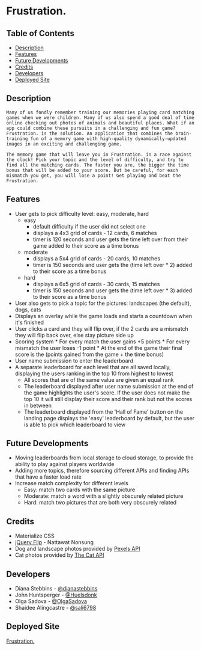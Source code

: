 # Frustration.

## Table of Contents
- [Description](#description)
- [Features](#features)
- [Future Developments](#future-developments)
- [Credits](#credits)
- [Developers](#developers)
- [Deployed Site](#deployed-site)

## Description
```
Many of us fondly remember training our memories playing card matching games when we were children. Many of us also spend a good deal of time online checking out photos of animals and beautiful places. What if an app could combine these pursuits in a challenging and fun game? Frustration. is the solution. An application that combines the brain-training fun of a memory game with high-quality dynamically-updated images in an exciting and challenging game. 

The memory game that will leave you in Frustration. in a race against the clock! Pick your topic and the level of difficulty, and try to find all the matching cards. The faster you are, the bigger the time bonus that will be added to your score. But be careful, for each mismatch you get, you will lose a point! Get playing and beat the Frustration.
```

## Features
* User gets to pick difficulty level: easy, moderate, hard
    * easy
        * default difficulty if the user did not select one
        * displays a 4x3 grid of cards - 12 cards, 6 matches
        * timer is 120 seconds and user gets the time left over from their game added to their score as a time bonus
    * moderate
        * displays a 5x4 grid of cards - 20 cards, 10 matches
        * timer is 150 seconds and user gets the (time left over * 2) added to their score as a time bonus
    * hard
        * displays a 6x5 grid of cards - 30 cards, 15 matches
        * timer is 150 seconds and user gets the (time left over * 3) added to their score as a time bonus
* User also gets to pick a topic for the pictures: landscapes (the default), dogs, cats
* Displays an overlay while the game loads and starts a countdown when it's finished
* User clicks a card and they will flip over, if the 2 cards are a mismatch they will flip back over, else stay picture side up
* Scoring system
        * For every match the user gains +5 points
        * For every mismatch the user loses -1 point
        * At the end of the game their final score is the (points gained from the game + the time bonus)
* User name submission to enter the leaderboard
* A separate leaderboard for each level that are all saved locally, displaying the users ranking in the top 10 from highest to lowest
    * All scores that are of the same value are given an equal rank
    * The leaderboard displayed after user name submission at the end of the game highlights the user's score. If the user does not make the top 10 it will still display their score and their rank but not the scores in between
    * The leaderboard displayed from the 'Hall of Fame' button on the landing page displays the 'easy' leaderboard by default, but the user is able to pick which leaderboard to view

## Future Developments
* Moving leaderboards from local storage to cloud storage, to provide the ability to play against players worldwide
* Adding more topics, therefore sourcing different APIs and finding APIs that have a faster load rate
* Increase match complexity for different levels
    * Easy: match two cards with the same picture
    * Moderate: match a word with a slightly obscurely related picture
    * Hard: match two pictures that are both very obscurely related

## Credits
* Materialize CSS
* [jQuery Flip](https://nnattawat.github.io/flip/) - Nattawat Nonsung
* Dog and landscape photos provided by [Pexels API](https://www.pexels.com/)
* Cat photos provided by [The Cat API](https://thecatapi.com)

## Developers
* Diana Stebbins - [@dianastebbins](https://github.com/dianastebbins)
* John Huntsperger - [@Huelsdonk](https://github.com/Huelsdonk)
* Olga Sadova - [@OlgaSadova](https://github.com/OlgaSadova)
* Shaidee Alingcastre - [@sali6798](https://github.com/sali6798)

## Deployed Site
[Frustration.](https://dianastebbins.github.io/projectOne-Frustration/)